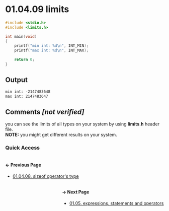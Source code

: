 # 01.04.09 limits

```c
#include <stdio.h>
#include <limits.h>

int main(void)
{
    printf("min int: %d\n", INT_MIN);
    printf("max int: %d\n", INT_MAX);

    return 0;
}

```

## Output

```txt
min int: -2147483648
max int: 2147483647
```

## Comments *[not verified]*

you can see the limits of all types on your system by using **limits.h** header file.  
**NOTE:** you might get different results on your system.

### Quick Access

<div class="quick_access">
<div class="previous_page" style="float:left">

#### &#8592; Previous Page

* [01.04.08. sizeof operator's type](./../../01.the_basics/04.input_output/08.sizeof.md)

</div>
<div class="next_page" style="float:right">

#### &#8594; Next Page

* [01.05. expressions, statements and operators](./../../01.the_basics/05.expressions_statements_operators/00.README.md)

</div>
</div>
